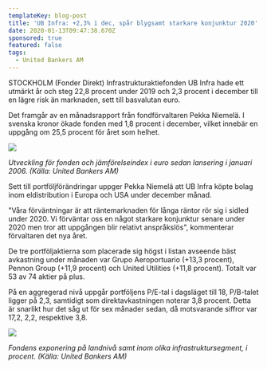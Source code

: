 ```yaml
---
templateKey: blog-post
title: 'UB Infra: +2,3% i dec, spår blygsamt starkare konjunktur 2020'
date: 2020-01-13T09:47:38.670Z
sponsored: true
featured: false
tags:
  - United Bankers AM
---
```

STOCKHOLM (Fonder Direkt) Infrastrukturaktiefonden UB Infra hade ett utmärkt år och steg 22,8 procent under 2019 och 2,3 procent i december till en lägre risk än marknaden, sett till basvalutan euro.

Det framgår av en månadsrapport från fondförvaltaren Pekka Niemelä. I svenska kronor ökade fonden med 1,8 procent i december, vilket innebär en uppgång om 25,5 procent för året som helhet.

![](/img/infra1.png)

*Utveckling för fonden och jämförelseindex i euro sedan lansering i januari 2006. (Källa: United Bankers AM)*

Sett till portföljförändringar uppger Pekka Niemelä att UB Infra köpte bolag inom eldistribution i Europa och USA under december månad.

"Våra förväntningar är att räntemarknaden för långa räntor rör sig i sidled under 2020. Vi förväntar oss en något starkare konjunktur senare under 2020 men tror att uppgången blir relativt anspråkslös", kommenterar förvaltaren det nya året.

De tre portföljaktierna som placerade sig högst i listan avseende bäst avkastning under månaden var Grupo Aeroportuario (+13,3 procent), Pennon Group (+11,9 procent) och United Utilities (+11,8 procent). Totalt var 53 av 74 aktier på plus.

På en aggregerad nivå uppgår portföljens P/E-tal i dagsläget till 18, P/B-talet ligger på 2,3, samtidigt som direktavkastningen noterar 3,8 procent. Detta är snarlikt hur det såg ut för sex månader sedan, då motsvarande siffror var 17,2, 2,2, respektive 3,8.

![](/img/infra2.png)

*Fondens exponering på landnivå samt inom olika infrastruktursegment, i procent. (Källa: United Bankers AM)*
